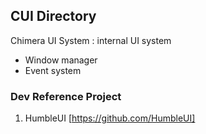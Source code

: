 CUI Directory
---
Chimera UI System : internal UI system
- Window manager
- Event system

### Dev Reference Project
1. HumbleUI [https://github.com/HumbleUI]